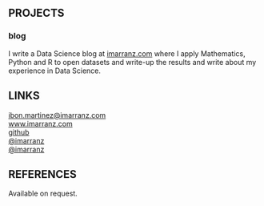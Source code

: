 <!--
## Capacidades y Competencias

### Sociales
Acostumbrado a la presentación y defensa de proyectos.
    
### Organizativas
Acostumbrado al trabajo en equipo y a la coordinación de recursos humanos y técnicos.
    
### Técnicas
Conocimientos avanzados en paquetes estadísticos como R, SPSS y SAS, tanto a nivel de uso como herramientas estadística como de programación en estos paquetes informáticos. Especializado en el análisis estadístico de grandes bases de datos y el diseño e implementación de rutinas estadísticas para la realización automática de tareas de validación, fiabilidad estadística e informes de resultados.

## Otras Consideraciones

*   Me gusta la fotografía, y mantengo la Web [www.aficionporlafotografia.com](http://www.aficionporlafotografia.com).

*   Mantengo el Blog [www.fdesnedecor.wordpress.com](http://www.fdesnedecor.wordpress.com) que dedico a la estadística y en el que describo mi experiencia con el software estadístico.
-->

## PROJECTS

### blog

I write a Data Science blog at [imarranz.com](http://www.imarranz.com) where I apply Mathematics, Python and R to open datasets and write-up the results and write about my experience in Data Science.
<!--
. My original wordpress blog ([www.fdesnedecor.wordpress.com](http://www.fdesnedecor.wordpress.com)) has my experience in Data Science.
-->

<!--
### BilbaoR
I co-founded a usergroup for the R programming language in Bilbao called BilbaoR. I help to organise our monthly meetings and built our website: [edinbr.org](http://edinbr.org). Our meetings attract 30-50 statisticians, data scientists and developers for talks and discussion about the R language and its applications. We're sponsored by Revolution Analytics and have an organisational github account at [github.com/EdinbR](https://github.com/EdinbR).
-->

<!--
## Awards

NemSolutions's "data challenge" ([nemsolutionsevents](https://www.nemsolutionsevents.com/); 3rd place)
-->

## LINKS

<div id="webaddress">
<span class="fa-stack fa-lg">
  <i class="fa fa-circle fa-stack-2x"></i>
  <i class="fa fa-envelope fa-stack-1x fa-inverse"></i>
</span> <a href="mailto:ibon.martinez@imarranz.com">ibon.martinez@imarranz.com</a>
<br>
<span class="fa-stack fa-lg">
  <i class="fa fa-circle fa-stack-2x"></i>
  <i class="fa fa-laptop fa-stack-1x fa-inverse"></i>
</span> <a href="http://www.imarranz.com">www.imarranz.com</a> 
<br>
<span class="fa-stack fa-lg">
  <i class="fa fa-circle fa-stack-2x"></i>
  <i class="fa fa-github fa-stack-1x fa-inverse"></i>
</span> <a href="http://www.github.com/imarranz">github</a> 
<br>
<span class="fa-stack fa-lg">
  <i class="fa fa-circle fa-stack-2x"></i>
  <i class="fa fa-twitter fa-stack-1x fa-inverse"></i>
</span> <a href="http://twitter.com/imarranz">@imarranz</a>
<br>
<span class="fa-stack fa-lg">
  <i class="fa fa-circle fa-stack-2x"></i>
  <i class="fa fa-bicycle fa-stack-1x fa-inverse"></i>
</span> <a href="https://es.wikiloc.com/wikiloc/user.do?id=13641348">@imarranz</a>
</div>

<!--
* <i class="fa fa-google"></i> <a href="http://scholar.google.com/citations?user=GnFKj6EAAAAJ">scholar</a>
-->

## REFERENCES

Available on request.

<!-- ### Footer Last updated: October 2017 -->
